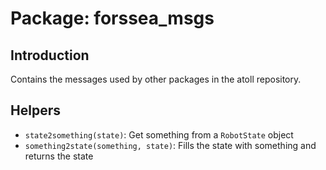 # Package: forssea_msgs

## Introduction
Contains the messages used by other packages in the atoll repository.

## Helpers
- `state2something(state)`: Get something from a `RobotState` object
- `something2state(something, state)`: Fills the state with something and returns the state
